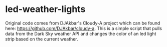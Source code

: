 # led-weather-lights
Original code comes from DJAkbar's Cloudy-A project which can be found here: https://github.com/DJAkbar/cloudy-a.
This is a simple script that pulls data from the Dark Sky weather API and changes the color of an led light strip based on the current weather.

